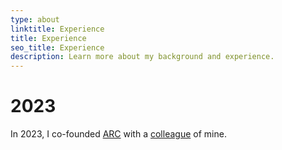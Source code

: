 ```yaml
---
type: about
linktitle: Experience
title: Experience
seo_title: Experience
description: Learn more about my background and experience.
---
```


# 2023

In 2023, I co-founded [ARC](https://arcn.one) with a [colleague](https://aeviator.github.io) of mine.
